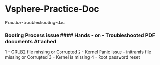# Vsphere-Practice-Doc
Practice-troubleshooting-doc

###  Booting Process issue  ####   Hands - on - Troubleshooted PDF documents Attached 
1 -  GRUB2 file missing or Corrupted
2 - Kernel Panic issue  -  initramfs file missing or Corrupted
3 - Kernel is missing
4 - Root password reset 
